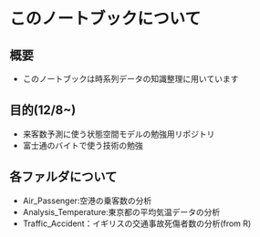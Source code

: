 # このノートブックについて

## 概要

- このノートブックは時系列データの知識整理に用いています

## 目的(12/8~)
- 来客数予測に使う状態空間モデルの勉強用リポジトリ
- 富士通のバイトで使う技術の勉強

## 各ファルダについて
- Air_Passenger:空港の乗客数の分析
- Analysis_Temperature:東京都の平均気温データの分析
- Traffic_Accident：イギリスの交通事故死傷者数の分析(from R)
